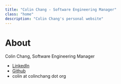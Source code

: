 ```yaml
---
title: "Colin Chang - Software Engineering Manager"
class: "home"
description: "Colin Chang's personal website"
---
```


# About

Colin Chang, Software Engineering Manager

- [LinkedIn](https://www.linkedin.com/in/colinichang/)
- [Github](https://github.com/calling)
- colin at colinchang dot org
